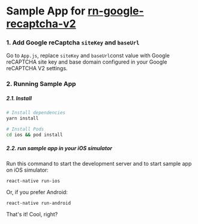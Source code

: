 # Sample App for [rn-google-recaptcha-v2](https://github.com/prem-codemymobile/rn-google-recaptcha-v2)

### 1. Add Google reCaptcha `siteKey` and `baseUrl`

Go to `App.js`, replace `siteKey` and `baseUrl`const value with Google reCAPTCHA site key and base domain configured in your Google reCAPTCHA V2 settings.

### 2. Running Sample App

##### 2.1. Install
###

```bash
# Install dependencies
yarn install

# Install Pods
cd ios && pod install
```

##### 2.2. run sample app in your iOS simulator

Run this command to start the development server and to start sample app on iOS simulator:
```
react-native run-ios
```

Or, if you prefer Android:
```
react-native run-android
```

That's it! Cool, right?